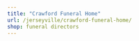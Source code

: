 ```yaml
---
title: "Crawford Funeral Home"
url: /jerseyville/crawford-funeral-home/
shop: funeral directors
---
```

